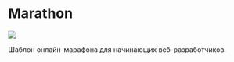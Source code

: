 # Marathon

![](https://i.imgur.com/hQYEpE9.png)

Шаблон онлайн-марафона для начинающих веб-разработчиков.